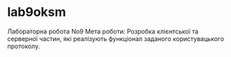 # lab9oksm

Лабораторна робота No9
Мета роботи: Розробка клієнтської та серверної частин, які реалізують функціонал заданого користувацького протоколу.

